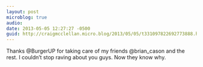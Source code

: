 ```yaml
---
layout: post
microblog: true
audio: 
date: 2013-05-05 12:27:27 -0500
guid: http://craigmcclellan.micro.blog/2013/05/05/t331097822692773888.html
---
```

Thanks @BurgerUP for taking care of my friends @brian_cason and the rest. I couldn’t stop raving about you guys. Now they know why.
